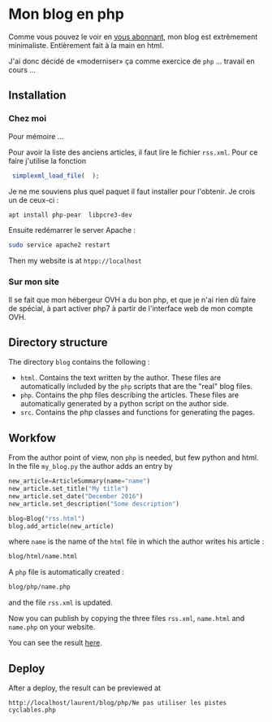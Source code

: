# Mon blog en php

Comme vous pouvez le voir en [vous abonnant](http://laurent.claessens-donadello.eu/rss.xml), mon blog est extrêmement minimaliste. Entièrement fait à la main en html.

J'ai donc décidé de «moderniser» ça comme exercice de `php` ... travail en cours ...

## Installation

### Chez moi

Pour mémoire ...

Pour avoir la liste des anciens articles, il faut lire le fichier `rss.xml`. Pour ce faire j'utilise la fonction 
```php
 simplexml_load_file(  );
```
Je ne me souviens plus quel paquet il faut installer pour l'obtenir. Je crois un de ceux-ci :
```bash
apt install php-pear  libpcre3-dev
```

Ensuite redémarrer le server Apache :
```bash
sudo service apache2 restart
```

Then my website is at `htpp://localhost`

### Sur mon site

Il se fait que mon hébergeur OVH a du bon php, et que je n'ai rien dû faire de spécial, à part activer php7 à partir de l'interface web de mon compte OVH.

## Directory structure

The directory `blog` contains the following :

* `html`. Contains the text written by the author. These files are automatically included by the `php` scripts that are the "real" blog files.
* `php`. Contains the php files describing the articles. These files are automatically generated by a python script on the author side.
* `src`. Contains the php classes and functions for generating the pages.

## Workfow

From the author point of view, non `php` is needed, but few python and html. In the file `my_blog.py` the author adds an entry by
```python
new_article=ArticleSummary(name="name")
new_article.set_title("My title")
new_article.set_date("December 2016")
new_article.set_description("Some description")

blog=Blog("rss.html")
blog.add_article(new_article)
```
where `name` is the name of the `html` file in which the author writes his article :
```bash
blog/html/name.html
```

A `php` file is automatically created :
```bash
blog/php/name.php
```
and the file `rss.xml` is updated.

Now you can publish by copying the three files `rss.xml`, `name.html` and `name.php` on your website.

You can see the result [here](http://laurent.claessens-donadello.eu/blog/php/frido_liens.php).

## Deploy

After a deploy, the result can be previewed at
```
http://localhost/laurent/blog/php/Ne pas utiliser les pistes cyclables.php
```


